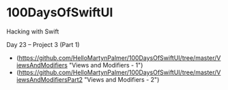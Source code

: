# 100DaysOfSwiftUI
Hacking with Swift


Day 23 – Project 3 (Part 1)
  - (https://github.com/HelloMartynPalmer/100DaysOfSwiftUI/tree/master/ViewsAndModifiers "Views and Modifiers - 1")
  - (https://github.com/HelloMartynPalmer/100DaysOfSwiftUI/tree/master/ViewsAndModifiersPart2 "Views and Modifiers - 2")

